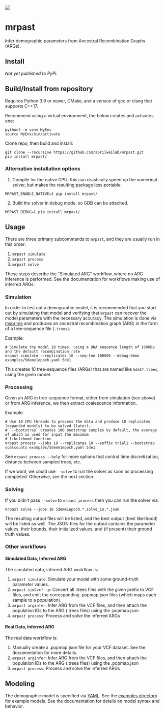 ![](https://github.com/aprilweilab/mrpast/actions/workflows/python-package.yml/badge.svg)

# mrpast

Infer demographic parameters from Ancestral Recombination Graphs (ARGs).

## Install

_Not yet published to PyPi_.

## Build/Install from repository

Requires Python 3.9 or newer, CMake, and a version of gcc or clang that supports C++17.

Recommend using a virtual environment, the below creates and activates one:
```
python3 -m venv MyEnv
source MyEnv/bin/activate
```

Clone repo, then build and install:
```
git clone --recursive https://github.com/aprilweilab/mrpast.git
pip install mrpast/
```

### Alternative installation options

1. Compile for the native CPU; this can drastically speed up the numerical solver, but makes the resulting package less portable.
```
MRPAST_ENABLE_NATIVE=1 pip install mrpast/ 
```

2. Build the solver in debug mode, so GDB can be attached.
```
MRPAST_DEBUG=1 pip install mrpast/
```

## Usage

There are three primary subcommands to `mrpast`, and they are usually run in this order:
1. `mrpast simulate`
2. `mrpast process`
3. `mrpast solve`

These steps describe the "Simulated ARG" workflow, where no ARG inference is performed. See
the documentation for workflows making use of inferred ARGs.

### Simulation

In order to test out a demographic model, it is recommended that you start out
by simulating that model and verifying that `mrpast` can recover the model
parameters with the necessary accuracy. The simulation is done via
[msprime](https://tskit.dev/msprime/docs/stable/intro.html) and produces an
ancestral recombination graph (ARG) in the form of a tree-sequence file
(`.trees`).

Example:
```
# Simulate the model 10 times, using a DNA sequence length of 100Kbp and the default recombination rate
mrpast simulate --replicates 10 --seq-len 100000 --debug-demo examples/5deme1epoch.yaml 5de1
```

This creates 10 tree-sequence files (ARGs) that are named like `5de1*.trees`, using the given model.

### Processing

Given an ARG in tree-sequence format, either from simulation (see above) or from
ARG inference, we then extract coalescence information.

Example:
```
# Use 10 CPU threads to process the data and produce 10 replicates (expanded models) to be solved (later).
# `--bootstrap` creates 100 bootstrap samples by default, the average of which is used for input the maximum
# likelihood function
mrpast process --jobs 10 --replicates 10 --suffix trial1 --bootstrap coalcounts examples/5deme1epoch.yaml 5de1
```

See `mrpast process --help` for more options that control time discretization, distance between sampled trees, etc.

If we want, we could use `--solve` to run the solver as soon as processing completed. Otherwise, see the next section.

### Solving

If you didn't pass `--solve` to `mrpast process` then you can run the solver via:
```
mrpast solve --jobs 10 5deme1epoch.*.solve_in.*.json
```

The resulting output files will be listed, and the best output (best likelihood)
will be listed as well. The JSON files for the output contains the parameter
values, their bounds, their initialized values, and (if present) their ground
truth values.

### Other workflows

#### Simulated Data, Inferred ARG

The simulated data, inferred ARG workflow is:
1. `mrpast simulate`: Simulate your model with some ground-truth parameter values.
2. `mrpast sim2vcf -p`: Convert all .trees files with the given prefix to VCF files, and emit the corresponding .popmap.json files (which maps each sample to a population).
3. `mrpast arginfer`: Infer ARG from the VCF files, and then attach the population IDs to the ARG (.trees files) using the .popmap.json
4. `mrpast process`: Process and solve the inferred ARGs

#### Real Data, Inferred ARG

The real data workflow is:
1. Manually create a .popmap.json file for your VCF dataset. See the documentation for more details.
2. `mrpast arginfer`: Infer ARG from the VCF files, and then attach the population IDs to the ARG (.trees files) using the .popmap.json
3. `mrpast process`: Process and solve the inferred ARGs

## Modeling

The demographic model is specified via [YAML](https://yaml.org/). See the [examples directory](https://github.com/aprilweilab/mrpast/tree/main/examples) for example models. See the documentation for details on model syntax and behavior.